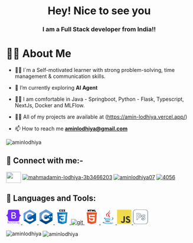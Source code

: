 <h1 align="center"> Hey! Nice to see you</h1>
<h3 align="center">I am a Full Stack developer from India!!</h3>

<h1>🙋‍♂️ About Me </h1>

- 👨‍⚖️ I`m a Self-motivated learner with strong problem-solving, time management & communication skills.
- 🌱 I’m currently exploring **AI Agent**
- 👨‍💻 I am comfortable in Java - Springboot, Python - Flask, Typescript, NextJs, Docker and MLFlow.
- 👨‍💻 All of my projects are available at (https://amin-lodhiya.vercel.app/)

- 📫 How to reach me **aminlodhiya@gmail.com**

<p align="left"> <img src="https://komarev.com/ghpvc/?username=aminlodhiya&label=Profile%20views&color=0e75b6&style=flat" alt="aminlodhiya" /> </p>
<h2 align="left">📍 Connect with me:-</h2>
<p align="left">
<a href="https://twitter.com/aminlodhiya" target="blank"><img align="center" src="https://raw.githubusercontent.com/rahuldkjain/github-profile-readme-generator/master/src/images/icons/Social/twitter.svg" alt="" height="30" width="40" /></a>
<a href="https://linkedin.com/in/aminlodhiya" target="blank"><img align="center" src="https://raw.githubusercontent.com/rahuldkjain/github-profile-readme-generator/master/src/images/icons/Social/linked-in-alt.svg" alt="mahmadamin-lodhiya-3b3466203" height="30" width="40" /></a>
<a href="https://instagram.com/aminlodhiya07" target="blank"><img align="center" src="https://raw.githubusercontent.com/rahuldkjain/github-profile-readme-generator/master/src/images/icons/Social/instagram.svg" alt="aminlodhiya07" height="30" width="40" /></a>
<!-- <a href="https://www.leetcode.com/mahmadamin_08" target="blank"><img align="center" src="https://raw.githubusercontent.com/rahuldkjain/github-profile-readme-generator/master/src/images/icons/Social/leet-code.svg" alt="mahmadamin_08" height="30" width="40" /></a> -->
<a href="https://discord.gg/4056" target="blank"><img align="center" src="https://raw.githubusercontent.com/rahuldkjain/github-profile-readme-generator/master/src/images/icons/Social/discord.svg" alt="4056" height="30" width="40" /></a>
</p>

<h2 align="left">🚀 Languages and Tools:</h2>
<p align="left"> <a href="https://getbootstrap.com" target="_blank" rel="noreferrer"> <img src="https://raw.githubusercontent.com/devicons/devicon/master/icons/bootstrap/bootstrap-plain-wordmark.svg" alt="bootstrap" width="40" height="40"/> </a> <a href="https://www.cprogramming.com/" target="_blank" rel="noreferrer"> <img src="https://raw.githubusercontent.com/devicons/devicon/master/icons/c/c-original.svg" alt="c" width="40" height="40"/> </a> <a href="https://www.w3schools.com/cpp/" target="_blank" rel="noreferrer"> <img src="https://raw.githubusercontent.com/devicons/devicon/master/icons/cplusplus/cplusplus-original.svg" alt="cplusplus" width="40" height="40"/> </a> <a href="https://www.w3schools.com/css/" target="_blank" rel="noreferrer"> <img src="https://raw.githubusercontent.com/devicons/devicon/master/icons/css3/css3-original-wordmark.svg" alt="css3" width="40" height="40"/> </a> <a href="https://git-scm.com/" target="_blank" rel="noreferrer"> <img src="https://www.vectorlogo.zone/logos/git-scm/git-scm-icon.svg" alt="git" width="40" height="40"/> </a> <a href="https://www.w3.org/html/" target="_blank" rel="noreferrer"> <img src="https://raw.githubusercontent.com/devicons/devicon/master/icons/html5/html5-original-wordmark.svg" alt="html5" width="40" height="40"/> </a> <a href="https://www.java.com" target="_blank" rel="noreferrer"> <img src="https://raw.githubusercontent.com/devicons/devicon/master/icons/java/java-original.svg" alt="java" width="40" height="40"/> </a> <a href="https://developer.mozilla.org/en-US/docs/Web/JavaScript" target="_blank" rel="noreferrer"> <img src="https://raw.githubusercontent.com/devicons/devicon/master/icons/javascript/javascript-original.svg" alt="javascript" width="40" height="40"/> </a> <a href="https://www.photoshop.com/en" target="_blank" rel="noreferrer"> <img src="https://raw.githubusercontent.com/devicons/devicon/master/icons/photoshop/photoshop-line.svg" alt="photoshop" width="40" height="40"/> </a> </p>


<p><img align="left" src="https://github-readme-stats.vercel.app/api/top-langs?username=aminlodhiya&show_icons=true&locale=en&layout=compact" alt="aminlodhiya" /></p>

<p>&nbsp;<img align="center" src="https://github-readme-stats.vercel.app/api?username=aminlodhiya&show_icons=true&locale=en" alt="aminlodhiya" /></p>
<br><br><br>

<p align="left"> <a href="https://twitter.com/" target="blank"><img src="https://img.shields.io/twitter/follow/?logo=twitter&style=for-the-badge" alt="" /></a> </p>

